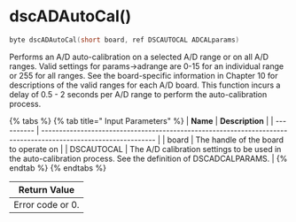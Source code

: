 # dscADAutoCal()

```c
byte dscADAutoCal(short board, ref DSCAUTOCAL ADCALparams)
```

Performs an A/D auto-calibration on a selected A/D range or on all A/D ranges. Valid settings for params->adrange are 0-15 for an individual range or 255 for all ranges. See the board-specific information in Chapter 10 for descriptions of the valid ranges for each A/D board. This function incurs a delay of 0.5 - 2 seconds per A/D range to perform the auto-calibration process.

{% tabs %}
{% tab title=" Input Parameters" %}
| **Name**   | **Description**                                                                                                |
| ---------- | -------------------------------------------------------------------------------------------------------------- |
| board      | The handle of the board to operate on                                                                          |
| DSCAUTOCAL | The A/D calibration settings to be used in the auto-calibration process. See the definition of DSCADCALPARAMS. |
{% endtab %}
{% endtabs %}

| Return Value     |
| ---------------- |
| Error code or 0. |
